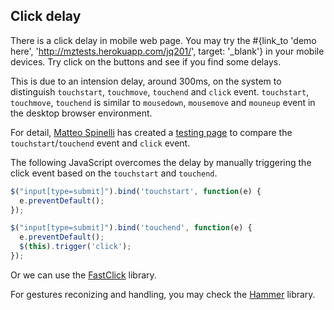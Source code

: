## Click delay


There is a click delay in mobile web page. You may try the #{link_to 'demo here', 'http://mztests.herokuapp.com/jq201/', target: '_blank'} in your mobile devices. Try click on the buttons and see if you find some delays.

This is due to an intension delay, around 300ms, on the system to distinguish `touchstart`, `touchmove`, `touchend` and `click` event. `touchstart`, `touchmove`, `touchend` is similar to `mousedown`, `mousemove` and `mouneup` event in the desktop browser environment.

For detail, [Matteo Spinelli](http://cubiq.org/about) has created a [testing page](http://cubiq.org/dropbox/clickdelay.html) to compare the `touchstart`/`touchend` event and `click` event.

The following JavaScript overcomes the delay by manually triggering the click event based on the `touchstart` and `touchend`.


``` javascript
$("input[type=submit]").bind('touchstart', function(e) {
  e.preventDefault();
});

$("input[type=submit]").bind('touchend', function(e) {
  e.preventDefault();
  $(this).trigger('click');
});
```

Or we can use the [FastClick](https://github.com/ftlabs/fastclick) library.


For gestures reconizing and handling, you may check the [Hammer](http://hammerjs.github.io/) library.


